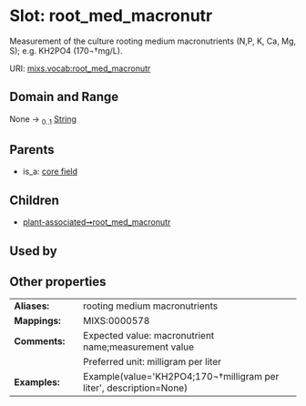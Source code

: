 
# Slot: root_med_macronutr


Measurement of the culture rooting medium macronutrients (N,P, K, Ca, Mg, S); e.g. KH2PO4 (170¬†mg/L).

URI: [mixs.vocab:root_med_macronutr](https://w3id.org/mixs/vocab/root_med_macronutr)


## Domain and Range

None &#8594;  <sub>0..1</sub> [String](types/String.md)

## Parents

 *  is_a: [core field](core_field.md)

## Children

 *  [plant-associated➞root_med_macronutr](plant_associated_root_med_macronutr.md)

## Used by


## Other properties

|  |  |  |
| --- | --- | --- |
| **Aliases:** | | rooting medium macronutrients |
| **Mappings:** | | MIXS:0000578 |
| **Comments:** | | Expected value: macronutrient name;measurement value |
|  | | Preferred unit: milligram per liter |
| **Examples:** | | Example(value='KH2PO4;170¬†milligram per liter', description=None) |

